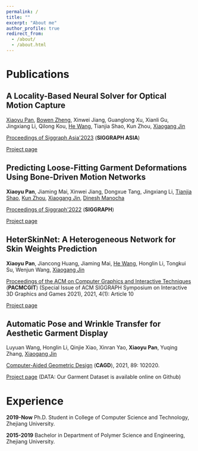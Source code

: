 ```yaml
---
permalink: /
title: ""
excerpt: "About me"
author_profile: true
redirect_from: 
  - /about/
  - /about.html
---
```


# Publications

## A Locality-Based Neural Solver for Optical Motion Capture

[Xiaoyu Pan](https://non-void.github.io/), [Bowen Zheng](https://cr7st.github.io/), Xinwei Jiang, Guanglong Xu, Xianli Gu, Jingxiang Li, Qilong Kou, [He Wang](http://drhewang.com/), Tianjia Shao, Kun Zhou, [Xiaogang Jin](http://www.cad.zju.edu.cn/home/jin)

[Proceedings of Siggraph Asia'2023](https://asia.siggraph.org/2023/) (**SIGGRAPH ASIA**)

[Project page](http://www.cad.zju.edu.cn/home/jin/SigA20231/NeuralSolver.htm)

## Predicting Loose-Fitting Garment Deformations Using Bone-Driven Motion Networks

**Xiaoyu Pan**, Jiaming Mai, Xinwei Jiang, Dongxue Tang, Jingxiang Li, [Tianjia Shao](http://tianjiashao.com/), [Kun Zhou](http://kunzhou.net/), [Xiaogang Jin](http://www.cad.zju.edu.cn/home/jin/), [Dinesh Manocha](https://www.cs.umd.edu/people/dmanocha)

[Proceedings of Siggraph'2022](https://s2022.siggraph.org/) (**SIGGRAPH**)

[Project page](http://www.cad.zju.edu.cn/home/jin/SigCloth2022/SigCloth2022.htm)

## HeterSkinNet: A Heterogeneous Network for Skin Weights Prediction 
**Xiaoyu Pan**, Jiancong Huang, Jiaming Mai, [He Wang](http://drhewang.com/), Honglin Li, Tongkui Su, Wenjun Wang, [Xiaogang Jin](http://www.cad.zju.edu.cn/home/jin/)

[Proceedings of the ACM on Computer Graphics and Interactive Techniques](https://dl.acm.org/journal/pacmcgit) (**PACMCGIT**)
(Special Issue of ACM SIGGRAPH Symposium on Interactive 3D Graphics and Games 2021), 2021, 4(1): Article 10 

[Project page](http://www.cad.zju.edu.cn/home/jin/i3d2021/i3d2021.htm)

## Automatic Pose and Wrinkle Transfer for Aesthetic Garment Display 
Luyuan Wang, Honglin Li, Qinjie Xiao, Xinran Yao, **Xiaoyu Pan**, Yuqing Zhang, [Xiaogang Jin](http://www.cad.zju.edu.cn/home/jin/)

[Computer-Aided Geometric Design](https://www.journals.elsevier.com/computer-aided-geometric-design) (**CAGD**), 2021, 89: 102020. 

[Project page](http://www.cad.zju.edu.cn/home/jin/cagd2021/cagd2021.htm)  (DATA: Our Garment Dataset is available online on Github)

# Experience

**2019-Now** Ph.D. Student in College of Computer Science and Technology, Zhejiang University.

**2015-2019** Bachelor in Department of Polymer Science and Engineering, Zhejiang University.
